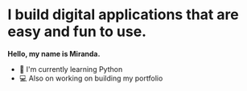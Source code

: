 # I build digital applications that are easy and fun to use.

**Hello, my name is Miranda.**

- 🐍 I'm currently learning Python 
- 💻 Also on working on building my portfolio
